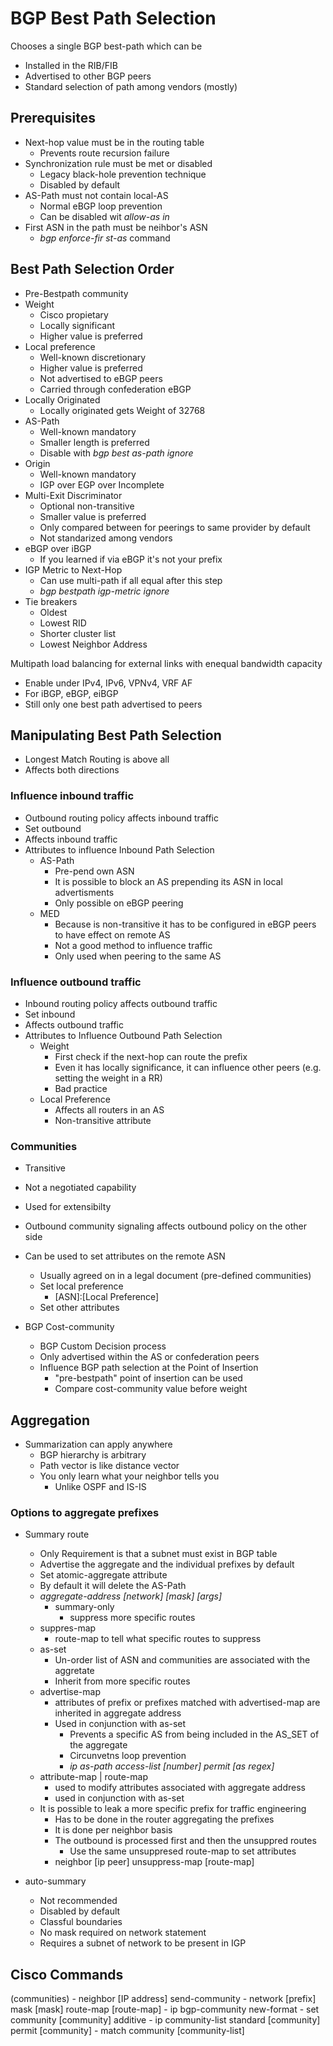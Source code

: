 # BGP Best Path Selection

Chooses a single BGP best-path which can be
- Installed in the RIB/FIB
- Advertised to other BGP peers
- Standard selection of path among vendors (mostly)

## Prerequisites

- Next-hop value must be in the routing table
    - Prevents route recursion failure
- Synchronization rule must be met or disabled
    - Legacy black-hole prevention technique
    - Disabled by default
- AS-Path must not contain local-AS
    - Normal eBGP loop prevention
    - Can be disabled wit _allow-as in_
- First ASN in the path must be neihbor's ASN
    - _bgp enforce-fir st-as_ command

## Best Path Selection Order

- Pre-Bestpath community
- Weight
    - Cisco propietary
    - Locally significant
    - Higher value is preferred
- Local preference
    - Well-known discretionary
    - Higher value is preferred
    - Not advertised to eBGP peers
    - Carried through confederation eBGP
- Locally Originated
    - Locally originated gets Weight of 32768
- AS-Path
    - Well-known mandatory
    - Smaller length is preferred
    - Disable with _bgp best as-path ignore_
- Origin
    - Well-known mandatory
    - IGP over EGP over Incomplete
- Multi-Exit Discriminator
    - Optional non-transitive
    - Smaller value is preferred
    - Only compared between for peerings to same provider by default
    - Not standarized among vendors 
- eBGP over iBGP
    - If you learned if via eBGP it's not your prefix
- IGP Metric to Next-Hop
    - Can use multi-path if all equal after this step
    - _bgp bestpath igp-metric ignore_
- Tie breakers
    - Oldest
    - Lowest RID
    - Shorter cluster list
    - Lowest Neighbor Address

Multipath load balancing for external links with enequal bandwidth capacity
- Enable under IPv4, IPv6, VPNv4, VRF AF
- For iBGP, eBGP, eiBGP
- Still only one best path advertised to peers

## Manipulating Best Path Selection

- Longest Match Routing is above all
- Affects both directions

### Influence inbound traffic

- Outbound routing policy affects inbound traffic
- Set outbound
- Affects inbound traffic
- Attributes to influence Inbound Path Selection
    - AS-Path
        - Pre-pend own ASN
        - It is possible to block an AS prepending its ASN in local advertisments
        - Only possible on eBGP peering
    - MED
        - Because is non-transitive it has to be configured in eBGP peers to have effect on remote AS
        - Not a good method to influence traffic
        - Only used when peering to the same AS

### Influence outbound traffic

- Inbound routing policy affects outbound traffic
- Set inbound
- Affects outbound traffic
- Attributes to Influence Outbound Path Selection
    - Weight
        - First check if the next-hop can route the prefix
        - Even it has locally significance, it can influence other peers (e.g. setting the weight in a RR)
        - Bad practice
    - Local Preference
        - Affects all routers in an AS
        - Non-transitive attribute

### Communities

- Transitive
- Not a negotiated capability
- Used for extensibilty
- Outbound community signaling affects outbound policy on the other side
- Can be used to set attributes on the remote ASN
    - Usually agreed on in a legal document (pre-defined communities)
    - Set local preference
        - [ASN]:[Local Preference]
    - Set other attributes

- BGP Cost-community
    - BGP Custom Decision process
    - Only advertised within the AS or confederation peers
    - Influence BGP path selection at the Point of Insertion
        - "pre-bestpath" point of insertion can be used
        - Compare cost-community value before weight

## Aggregation

- Summarization can apply anywhere
    - BGP hierarchy is arbitrary
    - Path vector is like distance vector
    - You only learn what your neighbor tells you
        - Unlike OSPF and IS-IS

### Options to aggregate prefixes

- Summary route
    - Only Requirement is that a subnet must exist in BGP table
    - Advertise the aggregate and the individual prefixes by default
    - Set atomic-aggregate attribute 
    - By default it will delete the AS-Path
    - _aggregate-address [network] [mask] [args]_
        - summary-only
            - suppress more specific routes
    - suppres-map
        - route-map to tell what specific routes to suppress
    - as-set
        - Un-order list of ASN and communities are associated with the aggretate
        - Inherit from more specific routes
    - advertise-map
        - attributes of prefix or prefixes matched with advertised-map are inherited in aggregate address
        - Used in conjunction with as-set
            - Prevents a specific AS from being included in the AS_SET of the aggregate
            - Circunvetns loop prevention
            - _ip as-path access-list [number] permit [as regex]_
    - attribute-map | route-map
        - used to modify attributes associated with aggregate address
        - used in conjunction with as-set
    - It is possible to leak a more specific prefix for traffic engineering
        - Has to be done in the router aggregating the prefixes
        - It is done per neighbor basis
        - The outbound is processed first and then the unsuppred routes
            - Use the same unsuppresed route-map to set attributes
        - neighbor [ip peer] unsuppress-map [route-map]

- auto-summary
    - Not recommended
    - Disabled by default
    - Classful boundaries
    - No mask required on network statement
    - Requires a subnet of network to be present in IGP

## Cisco Commands

(communities)
    - neighbor [IP address] send-community
    - network [prefix] mask [mask] route-map [route-map]
    - ip bgp-community new-format
    - set community [community] additive
    - ip community-list standard [community] permit [community]
    - match community [community-list]

